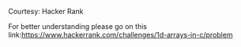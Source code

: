 Courtesy: Hacker Rank


For better understanding please go on this link:https://www.hackerrank.com/challenges/1d-arrays-in-c/problem
